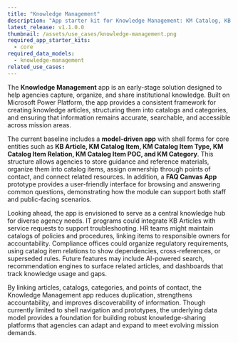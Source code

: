 ```yaml
---
title: "Knowledge Management"
description: "App starter kit for Knowledge Management: KM Catalog, KB Articles, FAQ, and Bots."
latest_release: v1.1.0.0
thumbnail: /assets/use_cases/knowledge-management.png
required_app_starter_kits:
  - core
required_data_models:
  - knowledge-management
related_use_cases:
---
```


The **Knowledge Management** app is an early-stage solution designed to help agencies capture, organize, and share institutional knowledge. Built on Microsoft Power Platform, the app provides a consistent framework for creating knowledge articles, structuring them into catalogs and categories, and ensuring that information remains accurate, searchable, and accessible across mission areas.

The current baseline includes a **model-driven app** with shell forms for core entities such as **KB Article, KM Catalog Item, KM Catalog Item Type, KM Catalog Item Relation, KM Catalog Item POC, and KM Category**. This structure allows agencies to store guidance and reference materials, organize them into catalog items, assign ownership through points of contact, and connect related resources. In addition, a **FAQ Canvas App** prototype provides a user-friendly interface for browsing and answering common questions, demonstrating how the module can support both staff and public-facing scenarios.

Looking ahead, the app is envisioned to serve as a central knowledge hub for diverse agency needs. IT programs could integrate KB Articles with service requests to support troubleshooting. HR teams might maintain catalogs of policies and procedures, linking items to responsible owners for accountability. Compliance offices could organize regulatory requirements, using catalog item relations to show dependencies, cross-references, or superseded rules. Future features may include AI-powered search, recommendation engines to surface related articles, and dashboards that track knowledge usage and gaps.

By linking articles, catalogs, categories, and points of contact, the Knowledge Management app reduces duplication, strengthens accountability, and improves discoverability of information. Though currently limited to shell navigation and prototypes, the underlying data model provides a foundation for building robust knowledge-sharing platforms that agencies can adapt and expand to meet evolving mission demands.


